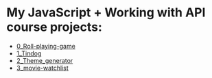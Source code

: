 # My JavaScript + Working with API course projects:
- [0_Roll-playing-game](https://jakgin-js0.netlify.app/)
- [1_Tindog](https://jakgin-js1.netlify.app/)
- [2_Theme_generator](https://jakgin-js2.netlify.app/)
- [3_movie-watchlist](https://jakgin-js3.netlify.app/)
